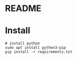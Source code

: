 README
======

# Install
```
# install python
sudo apt install python3-pip
pip install -r requirements.txt
```